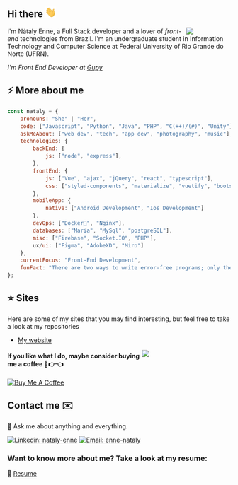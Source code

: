 
## Hi there <img src="https://raw.githubusercontent.com/ABSphreak/ABSphreak/master/gifs/Hi.gif" width='25'>

<img align='right' src='https://user-images.githubusercontent.com/5713670/87202985-820dcb80-c2b6-11ea-9f56-7ec461c497c3.gif' width='100"'>

I'm Nátaly Enne, a Full Stack developer and a lover of _front-end_ technologies from Brazil. I'm an undergraduate student in Information Technology and Computer Science at Federal University of Rio Grande do Norte (UFRN).

_I'm Front End Developer at [Gupy](https://github.com/gupy-io)_

## ⚡ More about me

```javascript
const nataly = {
    pronouns: "She" | "Her",
    code: ["Javascript", "Python", "Java", "PHP", "C(++)/(#)", "Unity"],
    askMeAbout: ["web dev", "tech", "app dev", "photography", "music"],
    technologies: {
        backEnd: {
            js: ["node", "express"],
        },
        frontEnd: {
            js: ["Vue", "ajax", "jQuery", "react", "typescript"],
            css: ["styled-components", "materialize", "vuetify", "bootstrap", "tailwlind"]
        },
        mobileApp: {
            native: ["Android Development", "Ios Development"]
        },
        devOps: ["Docker🐳", "Nginx"],
        databases: ["Maria", "MySql", "postgreSQL"],
        misc: ["Firebase", "Socket.IO", "PHP"],
        ux/ui: ["Figma", "AdobeXD", "Miro"]
    },
    currentFocus: "Front-End Development",
    funFact: "There are two ways to write error-free programs; only the third one works"
};
```

## ⭐️ Sites
Here are some of my sites that you may find interesting, but feel free to take a look at my repositories
- [My website](https://nataly-enne.github.io/)

<img align='right' src='https://user-images.githubusercontent.com/26802307/117741881-d553f180-b1d9-11eb-8863-fc60eb136761.png' width='200"'>

####  If you like what I do, maybe consider buying me a coffee 🥺👉👈



<a href="https://www.buymeacoffee.com/natalyenne" target="_blank"><img src="https://cdn.buymeacoffee.com/buttons/v2/default-red.png" alt="Buy Me A Coffee" width="150"></a>



## Contact me ✉️
💬 Ask me about anything and everything.

[![Linkedin: nataly-enne](https://img.shields.io/badge/natalyenne-0077B5?style=for-the-badge&logo=linkedin&logoColor=white)](https://www.linkedin.com/in/n%C3%A1taly-enne-b0b0b4141/?locale=en_US)
[![Email: enne-nataly](https://img.shields.io/badge/ennenataly-D14836?style=for-the-badge&logo=gmail&logoColor=white)](mailto:ennenataly@gmail.com)

### Want to know more about me? Take a look at my resume:
📄 <a href="https://drive.google.com/file/d/1I6EuEQuW_KMx6xmuxzlrly23zKgHDf1T/view?usp=sharing" target="_blank">Resume</a>





